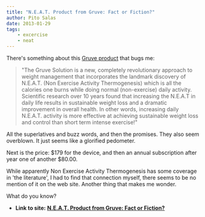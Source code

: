 ```yaml
---
title: "N.E.A.T. Product from Gruve: Fact or Fiction?"
author: Pito Salas
date: 2013-01-29
tags:
    - excercise
    - neat
---
```


There's something about this [Gruve
product](<http://stores.homestead.com/Gruve/StoreFront.bok>) that bugs me:

> "The Gruve Solution is a new, completely revolutionary approach to weight
> management that incorporates the landmark discovery of N.E.A.T. (Non
> Exercise Activity Thermogenesis) which is all the calories one burns while
> doing normal (non-exercise) daily activity. Scientific research over 10
> years found that increasing the N.E.A.T in daily life results in sustainable
> weight loss and a dramatic improvement in overall health. In other words,
> increasing daily N.E.A.T. activity is more effective at achieving
> sustainable weight loss and control than short term intense exercise!"

All the superlatives and buzz words, and then the promises. They also seem
overblown. It just seems like a glorified pedometer.

Next is the price: $179 for the device, and then an annual subscription after
year one of another $80.00.

While apparently Non Exercise Activity Thermogenesis has some coverage in 'the
literature', I had to find that connection myself, there seems to be no
mention of it on the web site. Another thing that makes me wonder.

What do you know?


* **Link to site:** **[N.E.A.T. Product from Gruve: Fact or Fiction?](None)**
